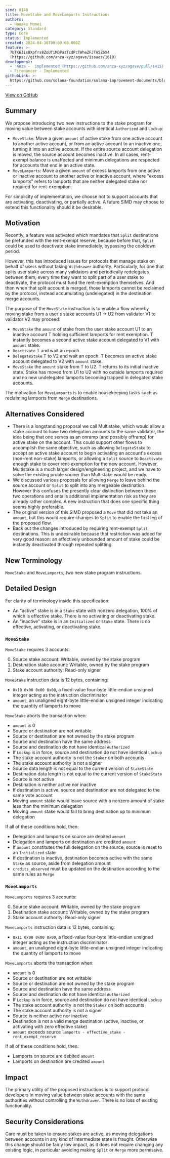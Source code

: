 ```yaml
---
simd: 0148
title: MoveStake and MoveLamports Instructions
authors:
  - Hanako Mumei
category: Standard
type: Core
status: Implemented
created: 2024-04-30T00:00:00.000Z
feature: >-
  7bTK6Jis8Xpfrs8ZoUfiMDPazTcdPcTWheZFJTA5Z6X4
  (https://github.com/anza-xyz/agave/issues/1610)
development:
  - 'Anza -  implemented (https://github.com/anza-xyz/agave/pull/1415)'
  - Firedancer - Implemented
githubLink: >-
  https://github.com/solana-foundation/solana-improvement-documents/blob/main/proposals/0148-stake-program-move-instructions.md
---
```

[View on GitHub](https://github.com/solana-foundation/solana-improvement-documents/blob/main/proposals/0148-stake-program-move-instructions.md)


## Summary

We propose introducing two new instructions to the stake program for moving
value between stake accounts with identical `Authorized` and `Lockup`:

* `MoveStake`: Move a given `amount` of active stake from one active account to
another active account, or from an active account to an inactive one, turning it
into an active account. If the entire source account delegation is moved, the
source account becomes inactive. In all cases, rent-exempt balance is unaffected
and minimum delegations are respected for accounts that end in an active state.
* `MoveLamports`: Move a given `amount` of excess lamports from one active or
inactive account to another active or inactive account, where "excess lamports"
refers to lamports that are neither delegated stake nor required for
rent-exemption.

For simplicity of implementation, we choose not to support accounts that are
activating, deactivating, or partially active. A future SIMD may choose to
extend this functionality should it be desirable.

## Motivation

Recently, a feature was activated which mandates that `Split` destinations be
prefunded with the rent-exempt reserve, because before that, `Split` could be
used to deactivate stake immediately, bypassing the cooldown period.

However, this has introduced issues for protocols that manage stake on behalf
of users without taking `Withdrawer` authority. Particularly, for one that
splits user stake across many validators and periodically redelegates between
them, every time they want to split part of a user stake to deactivate, the
protocol must fund the rent-exemption themselves. And then when that split
account is merged, those lamports cannot be reclaimed by the protocol, instead
accumulating (undelegated) in the destination merge accounts.

The purpose of the `MoveStake` instruction is to enable a flow whereby moving
stake from a user's stake accounts U1 -> U2 from validator V1 to validator V2
may proceed:

* `MoveStake` the `amount` of stake from the user stake account U1 to an
inactive account T holding sufficient lamports for rent exemption. T instantly
becomes a second active stake account delegated to V1 with `amount` stake.
* `Deactivate` T and wait an epoch.
* `DelegateStake` T to V2 and wait an epoch. T becomes an active stake account
delegated to V2 with `amount` stake.
* `MoveStake` the `amount` stake from T to U2. T returns to its initial inactive
state. Stake has moved from U1 to U2 with no outside lamports required and no
new undelegated lamports becoming trapped in delegated stake accounts.

The motivation for `MoveLamports` is to enable housekeeping tasks such as
reclaiming lamports from `Merge` destinations.

## Alternatives Considered

* There is a longstanding proposal we call Multistake, which would allow a
stake account to have two delegation amounts to the same validator, the idea
being that one serves as an onramp (and possibly offramp) for active stake on
the account. This could support other flows to accomplish the same objective,
such as allowing `DelegateStake` to accept an active stake account to begin
activating an account's excess (non-rent non-stake) lamports, or allowing a
`Split` source to `Deactivate` enough stake to cover rent-exemption for the new
account. However, Multistake is a much larger design/engineering project, and
we have to solve the existing proble sooner than Multistake would be ready.
* We discussed various proposals for allowing `Merge` to leave behind the
source account or `Split` to split into any mergeable destination. However this
confuses the presently clear distinction between these two operations and
entails additional implementation risk as they are already rather complex. A
new instruction that does one specific thing seems highly preferable.
* The original version of this SIMD proposed a `Move` that did not take an
`amount`, but this would require changes to `Split` to enable the first leg of
the proposed flow.
* Back out the changes introduced by requiring rent-exempt `Split` destinations.
This is undesirable because that restriction was added for very good reason: an
effectively unbounded amount of stake could be instantly deactivated through
repeated splitting.

## New Terminology

`MoveStake` and `MoveLamports`, two new stake program instructions.

## Detailed Design

For clarity of terminology inside this specification:

* An "active" stake is in a `Stake` state with nonzero delegation, 100% of which
is effective stake. There is no activating or deactivating stake.
* An "inactive" stake is in an `Initialized` or `Stake` state. There is no
effective, activating, or deactivating stake.

### `MoveStake`

`MoveStake` requires 3 accounts:

0. Source stake account: Writable, owned by the stake program
1. Destination stake account: Writable, owned by the stake program
2. Stake account authority: Read-only signer

`MoveStake` instruction data is 12 bytes, containing:

* `0x10 0x00 0x00 0x00`, a fixed-value four-byte little-endian unsigned integer
acting as the instruction discriminator
* `amount`, an unaligned eight-byte little-endian unsigned integer indicating
the quantity of lamports to move

`MoveStake` aborts the transaction when:

* `amount` is 0
* Source or destination are not writable
* Source or destination are not owned by the stake program
* Source and destination have the same address
* Source and destination do not have identical `Authorized`
* If `Lockup` is in force, source and destination do not have identical `Lockup`
* The stake account authority is not the `Staker` on both accounts
* The stake account authority is not a signer
* Source data length is not equal to the current version of `StakeState`
* Destination data length is not equal to the current version of `StakeState`
* Source is not active
* Destination is neither active nor inactive
* If destination is active, source and destination are not delegated to the same
vote account
* Moving `amount` stake would leave source with a nonzero amount of stake less
than the minimum delegation
* Moving `amount` stake would fail to bring destination up to minimum delegation

If all of these conditions hold, then:

* Delegation and lamports on source are debited `amount`
* Delegation and lamports on destination are credited `amount`
* If `amount` constitutes the full delegation on the source, source is reset to
an `Initialized` state
* If destination is inactive, destination becomes active with the same `Stake`
as source, aside from delegation amount
* `credits_observed` must be updated on the destination according to the same
rules as `Merge`

### `MoveLamports`

`MoveLamports` requires 3 accounts:

0. Source stake account: Writable, owned by the stake program
1. Destination stake account: Writable, owned by the stake program
2. Stake account authority: Read-only signer

`MoveLamports` instruction data is 12 bytes, containing:

* `0x11 0x00 0x00 0x00`, a fixed-value four-byte little-endian unsigned integer
acting as the instruction discriminator
* `amount`, an unaligned eight-byte little-endian unsigned integer indicating
the quantity of lamports to move

`MoveLamports` aborts the transaction when:

* `amount` is 0
* Source or destination are not writable
* Source or destination are not owned by the stake program
* Source and destination have the same address
* Source and destination do not have identical `Authorized`
* If `Lockup` is in force, source and destination do not have identical `Lockup`
* The stake account authority is not the `Staker` on both accounts
* The stake account authority is not a signer
* Source is neither active nor inactive
* Destination is not a valid merge destination (active, inactive, or activating
with zero effective stake)
* `amount` exceeds source `lamports - effective_stake - rent_exempt_reserve`

If all of these conditions hold, then:

* Lamports on source are debited `amount`
* Lamports on destination are credited `amount`

## Impact

The primary utility of the proposed instructions is to support protocol
developers in moving value between stake accounts with the same authorities
without controlling the `Withdrawer`. There is no loss of existing
functionality.

## Security Considerations

Care must be taken to ensure stakes are active, as moving delegations
between accounts in any kind of intermediate state is fraught. Otherwise this
change should be fairly low impact, as it does not require changing any existing
logic, in particular avoiding making `Split` or `Merge` more permissive.
